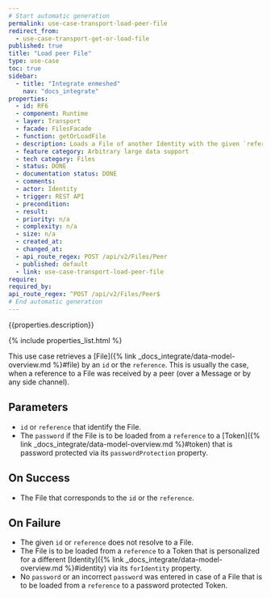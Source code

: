 ```yaml
---
# Start automatic generation
permalink: use-case-transport-load-peer-file
redirect_from:
  - use-case-transport-get-or-load-file
published: true
title: "Load peer File"
type: use-case
toc: true
sidebar:
  - title: "Integrate enmeshed"
    nav: "docs_integrate"
properties:
  - id: RF6
  - component: Runtime
  - layer: Transport
  - facade: FilesFacade
  - function: getOrLoadFile
  - description: Loads a File of another Identity with the given `reference` of the File or of a Token of the File. After it is loaded once, you can retrieve it by calling one of the GET routes.
  - feature category: Arbitrary large data support
  - tech category: Files
  - status: DONE
  - documentation status: DONE
  - comments:
  - actor: Identity
  - trigger: REST API
  - precondition:
  - result:
  - priority: n/a
  - complexity: n/a
  - size: n/a
  - created_at:
  - changed_at:
  - api_route_regex: POST /api/v2/Files/Peer
  - published: default
  - link: use-case-transport-load-peer-file
require:
required_by:
api_route_regex: ^POST /api/v2/Files/Peer$
# End automatic generation
---
```


{{properties.description}}

{% include properties_list.html %}

This use case retrieves a [File]({% link _docs_integrate/data-model-overview.md %}#file) by an `id` or the `reference`. This is usually the case, when a reference to a File was received by a peer (over a Message or by any side channel).

## Parameters

- `id` or `reference` that identify the File.
- The `password` if the File is to be loaded from a `reference` to a [Token]({% link _docs_integrate/data-model-overview.md %}#token) that is password protected via its `passwordProtection` property.

## On Success

- The File that corresponds to the `id` or the `reference`.

## On Failure

- The given `id` or `reference` does not resolve to a File.
- The File is to be loaded from a `reference` to a Token that is personalized for a different [Identity]({% link _docs_integrate/data-model-overview.md %}#identity) via its `forIdentity` property.
- No `password` or an incorrect `password` was entered in case of a File that is to be loaded from a `reference` to a password protected Token.
